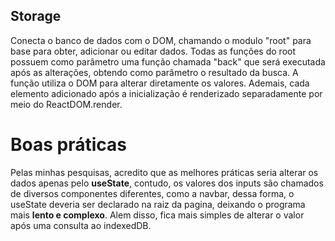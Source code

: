 ## Storage
Conecta o banco de dados com o DOM, chamando o modulo "root" para base para obter, adicionar ou editar dados. Todas as funções do root possuem como parâmetro uma função chamada "back" que será executada após as alterações, obtendo como parâmetro o resultado da busca. A função utiliza o DOM para alterar diretamente os valores. Ademais, cada elemento adicionado após a inicialização é renderizado separadamente por meio do ReactDOM.render.

# Boas práticas
Pelas minhas pesquisas, acredito que as melhores práticas seria alterar os dados apenas pelo __useState__, contudo, os valores dos inputs são chamados de diversos componentes diferentes, como a navbar, dessa forma, o useState deveria ser declarado na raiz da pagina, deixando o programa mais __lento e complexo__. Alem disso, fica mais simples de alterar o valor após uma consulta ao indexedDB.

